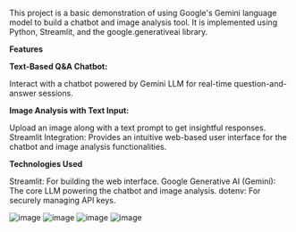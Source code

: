 This project is a basic demonstration of using Google's Gemini language model to build a chatbot and image analysis tool. It is implemented using Python, Streamlit, and the google.generativeai library.

**Features**

**Text-Based Q&A Chatbot:**

Interact with a chatbot powered by Gemini LLM for real-time question-and-answer sessions.

**Image Analysis with Text Input:**

Upload an image along with a text prompt to get insightful responses.
Streamlit Integration: Provides an intuitive web-based user interface for the chatbot and image analysis functionalities.

**Technologies Used**

Streamlit: For building the web interface.
Google Generative AI (Gemini): The core LLM powering the chatbot and image analysis.
dotenv: For securely managing API keys.

![image](https://github.com/user-attachments/assets/8d94f2bb-7594-468e-a706-386e27b4e062)
![image](https://github.com/user-attachments/assets/63afa9a4-d789-4a50-9cc4-782489c219ed)
![image](https://github.com/user-attachments/assets/fa49f1ef-9893-40c7-9dcb-815fde8c03e2)
![image](https://github.com/user-attachments/assets/1b989679-af09-45af-91b6-22df5e755e48)



